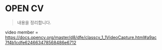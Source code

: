 # OPEN CV

> 내용을 정리합니다.

video member = https://docs.opencv.org/master/d8/dfe/classcv_1_1VideoCapture.html#a9ac7f4b1cdfe624663478568486e6712
